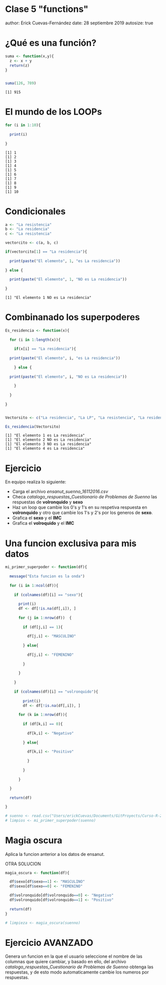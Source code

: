 Clase 5 "functions"
========================================================
author: Erick Cuevas-Fernández
date: 28 septiembre 2019
autosize: true

¿Qué es una función?
========================================================

```r
suma <- function(x,y){
  z <- x + y
  return(z)
}


suma(126, 789)
```

```
[1] 915
```



El mundo de los LOOPs
========================================================


```r
for (i in 1:10){
  
  print(i)
  
}
```

```
[1] 1
[1] 2
[1] 3
[1] 4
[1] 5
[1] 6
[1] 7
[1] 8
[1] 9
[1] 10
```



Condicionales
========================================================


```r
a <- "La resistencia"
b <- "La residencia"
c <- "La resistencia"

vectorcito <- c(a, b, c)

if(vectorcito[1] == "La residencia"){
  
  print(paste("El elemento", 1, "es La residencia"))
  
} else {
  
  print(paste("El elemento", 1, "NO es La residencia"))
  
}
```

```
[1] "El elemento 1 NO es La residencia"
```


Combinanado los superpoderes
========================================================


```r
Es_residencia <- function(x){
  
  for (i in 1:length(x)){
    
    if(x[i] == "La residencia"){
  
  print(paste("El elemento", i, "es La residencia"))
  
    } else {
  
  print(paste("El elemento", i, "NO es La residencia"))
  
    }
    
  }
  
}


Vectorsito <- c("La residencia", "La LP", "La resistencia", "La residencia")

Es_residencia(Vectorsito)
```

```
[1] "El elemento 1 es La residencia"
[1] "El elemento 2 NO es La residencia"
[1] "El elemento 3 NO es La residencia"
[1] "El elemento 4 es La residencia"
```


Ejercicio
========================================================

En equipo realiza lo siguiente:

- Carga el archivo *ensanut_suenno_16112016.csv*
- Checa *catalogo_respuestas_Cuestionario de Problemas de Suenno* las respuestas de **volronquido** y **sexo**
- Haz un loop que cambie los 0's y 1's en su respetiva respuesta en **volronquido** y otro que cambie los 1's y 2's por los generos de **sexo**.
- Grafica el **sexo** y el **IMC** 
- Grafica el **volroquido** y el **IMC**


Una funcion exclusiva para mis datos
========================================================


```r
mi_primer_superpoder <- function(df){
  
  message("Esta funcion es la onda")
  
  for (i in 1:ncol(df)){
    
    if (colnames(df)[i] == "sexo"){
      
      print(i)
      df <- df[!is.na(df[,i]), ]
      
      for (j in 1:nrow(df))  {
        
        if (df[j,i] == 1){
          
          df[j,i] <- "MASCULINO"
          
        } else{
          
          df[j,i] <- "FEMENINO"
          
        }
        
      }
      
    } 
      
    if (colnames(df)[i] == "volronquido"){
      
        print(i)
        df <- df[!is.na(df[,i]), ]
        
      for (k in 1:nrow(df)){
        
        if (df[k,i] == 0){
          
          df[k,i] <- "Negativo"
          
        } else{
          
          df[k,i] <- "Positivo"
          
          }
        
        }
      
      }
    
  }
  
  return(df)

}

# suenno <- read.csv("Users/erickCuevas/Documents/GitProyects/Curso-R-2019/Seccion_Nutricion/Cuestionario_de_Problemas_de_Suenno/ensanut_suenno_16112016.csv")
# limpios <- mi_primer_superpoder(suenno)
```

Magia oscura
========================================================

Aplica la funcion anterior a los datos de ensanut.

OTRA SOLUCION


```r
magia_oscura <- function(df){

  df$sexo[df$sexo==1] <- "MASCULINO"
  df$sexo[df$sexo==0] <- "FEMENINO"

  df$volronquido[df$volronquido==0] <- "Negativo"
  df$volronquido[df$volronquido==1] <- "Positivo"
  
  return(df)
}

# limpieza <- magia_oscura(suenno)
```


Ejercicio AVANZADO
========================================================

Genera un funcion en la que el usuario seleccione el nombre de las columnas que quiere cambiar, y basado en ello, del archivo *catalogo_respuestas_Cuestionario de Problemas de Suenno* obtenga las respuestas, y de esto modo automaticamente cambie los numeros por respuestas. 


